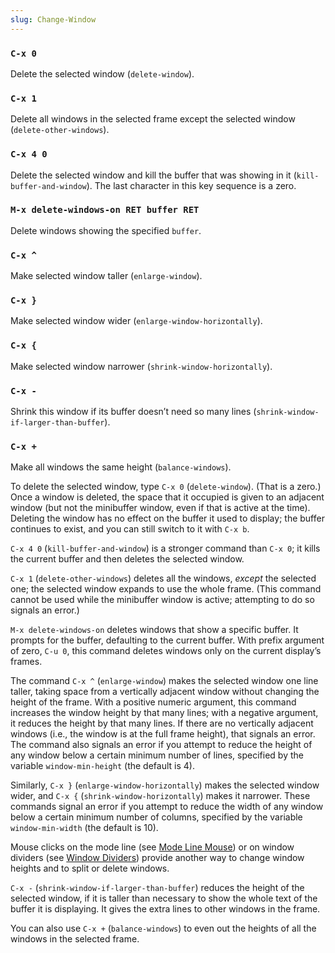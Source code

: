 ```yaml
---
slug: Change-Window
---
```


### `C-x 0`

Delete the selected window (`delete-window`).

### `C-x 1`

Delete all windows in the selected frame except the selected window (`delete-other-windows`).

### `C-x 4 0`

Delete the selected window and kill the buffer that was showing in it (`kill-buffer-and-window`). The last character in this key sequence is a zero.

### `M-x delete-windows-on RET buffer RET`

Delete windows showing the specified `buffer`.

### `C-x ^`

Make selected window taller (`enlarge-window`).

### `C-x }`

Make selected window wider (`enlarge-window-horizontally`).

### `C-x {`

Make selected window narrower (`shrink-window-horizontally`).

### `C-x -`

Shrink this window if its buffer doesn’t need so many lines (`shrink-window-if-larger-than-buffer`).

### `C-x +`

Make all windows the same height (`balance-windows`).

To delete the selected window, type `C-x 0` (`delete-window`). (That is a zero.) Once a window is deleted, the space that it occupied is given to an adjacent window (but not the minibuffer window, even if that is active at the time). Deleting the window has no effect on the buffer it used to display; the buffer continues to exist, and you can still switch to it with `C-x b`.

`C-x 4 0` (`kill-buffer-and-window`) is a stronger command than `C-x 0`; it kills the current buffer and then deletes the selected window.

`C-x 1` (`delete-other-windows`) deletes all the windows, *except* the selected one; the selected window expands to use the whole frame. (This command cannot be used while the minibuffer window is active; attempting to do so signals an error.)

`M-x delete-windows-on` deletes windows that show a specific buffer. It prompts for the buffer, defaulting to the current buffer. With prefix argument of zero, `C-u 0`, this command deletes windows only on the current display’s frames.

The command `C-x ^` (`enlarge-window`) makes the selected window one line taller, taking space from a vertically adjacent window without changing the height of the frame. With a positive numeric argument, this command increases the window height by that many lines; with a negative argument, it reduces the height by that many lines. If there are no vertically adjacent windows (i.e., the window is at the full frame height), that signals an error. The command also signals an error if you attempt to reduce the height of any window below a certain minimum number of lines, specified by the variable `window-min-height` (the default is 4).

Similarly, `C-x }` (`enlarge-window-horizontally`) makes the selected window wider, and `C-x {` (`shrink-window-horizontally`) makes it narrower. These commands signal an error if you attempt to reduce the width of any window below a certain minimum number of columns, specified by the variable `window-min-width` (the default is 10).

Mouse clicks on the mode line (see [Mode Line Mouse](/docs/emacs/Mode-Line-Mouse)) or on window dividers (see [Window Dividers](/docs/emacs/Window-Dividers)) provide another way to change window heights and to split or delete windows.

`C-x -` (`shrink-window-if-larger-than-buffer`) reduces the height of the selected window, if it is taller than necessary to show the whole text of the buffer it is displaying. It gives the extra lines to other windows in the frame.

You can also use `C-x +` (`balance-windows`) to even out the heights of all the windows in the selected frame.
